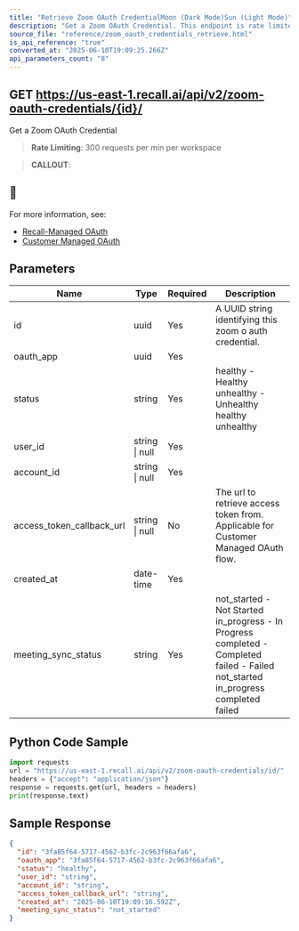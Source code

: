 ```yaml
---
title: "Retrieve Zoom OAuth CredentialMoon (Dark Mode)Sun (Light Mode)"
description: "Get a Zoom OAuth Credential. This endpoint is rate limited to: 300 requests per min per workspace"
source_file: "reference/zoom_oauth_credentials_retrieve.html"
is_api_reference: "true"
converted_at: "2025-06-10T19:09:25.266Z"
api_parameters_count: "8"
---
```

## GET https://us-east-1.recall.ai/api/v2/zoom-oauth-credentials/{id}/

Get a Zoom OAuth Credential

> **Rate Limiting**: 300 requests per min per workspace

> **CALLOUT**:

## 📘

For more information, see:
- [Recall-Managed OAuth](/docs/recall-managed-oauth#calling-the-recall-api.md)
- [Customer Managed OAuth](/docs/customer-managed-oauth#registering-the-callback-url-in-the-recall-api.md)
## Parameters

| Name | Type | Required | Description |
| --- | --- | --- | --- |
| id | uuid | Yes | A UUID string identifying this zoom o auth credential. |
| oauth_app | uuid | Yes |  |
| status | string | Yes | healthy - Healthy unhealthy - Unhealthy  healthy unhealthy |
| user_id | string \| null | Yes |  |
| account_id | string \| null | Yes |  |
| access_token_callback_url | string \| null | No | The url to retrieve access token from. Applicable for Customer Managed OAuth flow. |
| created_at | date-time | Yes |  |
| meeting_sync_status | string | Yes | not_started - Not Started in_progress - In Progress completed - Completed failed - Failed  not_started in_progress completed failed |

## Python Code Sample

```python
import requests
url = "https://us-east-1.recall.ai/api/v2/zoom-oauth-credentials/id/"
headers = {"accept": "application/json"}
response = requests.get(url, headers = headers)
print(response.text)
```

## Sample Response

```json
{
  "id": "3fa85f64-5717-4562-b3fc-2c963f66afa6",
  "oauth_app": "3fa85f64-5717-4562-b3fc-2c963f66afa6",
  "status": "healthy",
  "user_id": "string",
  "account_id": "string",
  "access_token_callback_url": "string",
  "created_at": "2025-06-10T19:09:16.592Z",
  "meeting_sync_status": "not_started"
}
```

